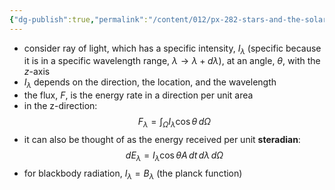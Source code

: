 ```yaml
---
{"dg-publish":true,"permalink":"/content/012/px-282-stars-and-the-solar-system/c-stellar-atmosphere/c2-14-stellar-atmospheres/px-282-c5-definitions/","created":"2024-11-25T10:50:32.000+00:00","updated":"2024-11-26T09:38:24.886+00:00"}
---
```


- consider  ray of light, which has a specific intensity, $I_\lambda$ (specific because it is in a specific wavelength range, $\lambda\to\lambda+d\lambda$), at an angle, $\theta$, with the $z$-axis
- $I_\lambda$ depends on the direction, the location, and the wavelength
- the flux, $F$, is the energy rate in a direction per unit area
- in the z-direction: 
$$F_{\lambda}= \int_{\Omega}I_{\lambda}\cos\theta\,d\Omega$$
- it can also be thought of as the energy received per unit **steradian**: 
$$dE_\lambda = I_{\lambda}\cos\theta A\,dt\,d\lambda\,d\Omega$$
- for blackbody radiation, $I_{\lambda}=B_\lambda$ (the planck function)
